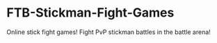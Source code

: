 # FTB-Stickman-Fight-Games
Online stick fight games! Fight PvP stickman battles in the battle arena!

